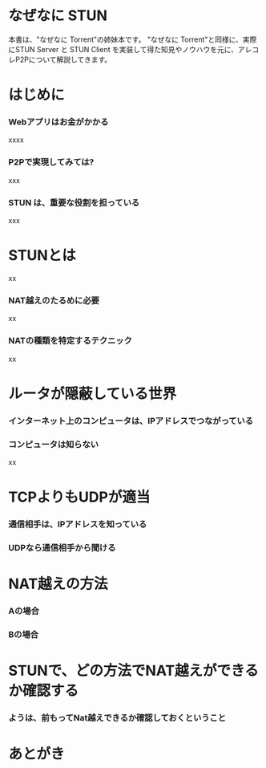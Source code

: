 # なぜなに STUN 

本書は、"なぜなに Torrent"の姉妹本です。
"なぜなに Torrent"と同様に、実際にSTUN Server と STUN Client を実装して得た知見やノウハウを元に、アレコレP2Pについて解説してきます。


# はじめに
### Webアプリはお金がかかる

xxxx

### P2Pで実現してみては?

xxx

### STUN は、重要な役割を担っている

xxx




# STUNとは

xx

### NAT越えのたるめに必要

xx

### NATの種類を特定するテクニック


xx


# ルータが隠蔽している世界

### インターネット上のコンピュータは、IPアドレスでつながっている

### コンピュータは知らない

xx

# TCPよりもUDPが適当

### 通信相手は、IPアドレスを知っている

### UDPなら通信相手から聞ける


# NAT越えの方法
### Aの場合

### Bの場合


# STUNで、どの方法でNAT越えができるか確認する

### ようは、前もってNat越えできるか確認しておくということ



# あとがき

### 











